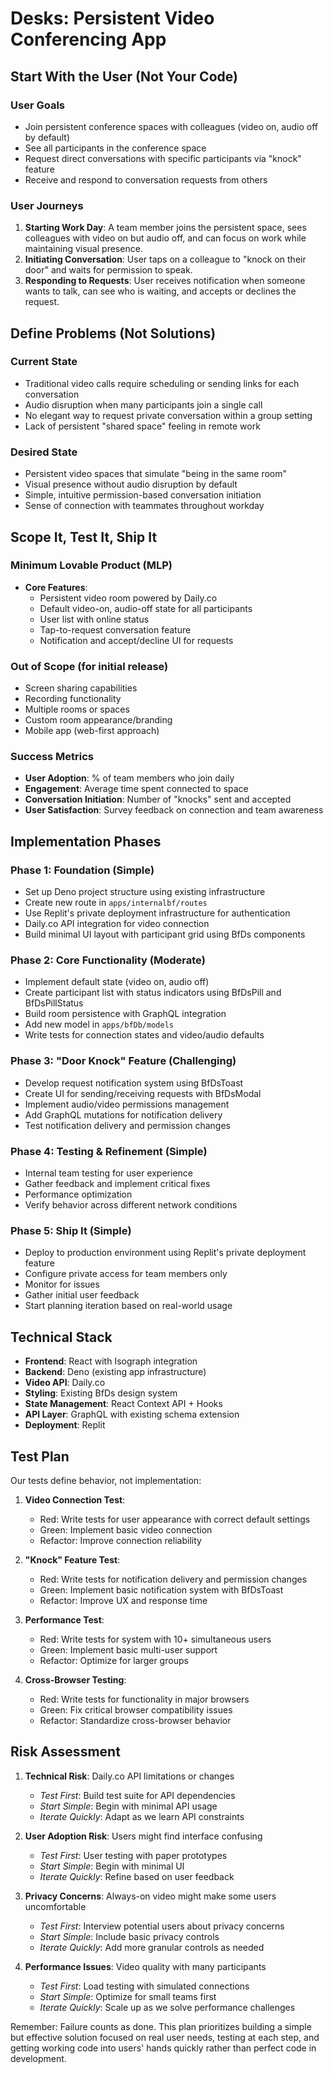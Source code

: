 # Desks: Persistent Video Conferencing App

## Start With the User (Not Your Code)

### User Goals

- Join persistent conference spaces with colleagues (video on, audio off by
  default)
- See all participants in the conference space
- Request direct conversations with specific participants via "knock" feature
- Receive and respond to conversation requests from others

### User Journeys

1. **Starting Work Day**: A team member joins the persistent space, sees
   colleagues with video on but audio off, and can focus on work while
   maintaining visual presence.
2. **Initiating Conversation**: User taps on a colleague to "knock on their
   door" and waits for permission to speak.
3. **Responding to Requests**: User receives notification when someone wants to
   talk, can see who is waiting, and accepts or declines the request.

## Define Problems (Not Solutions)

### Current State

- Traditional video calls require scheduling or sending links for each
  conversation
- Audio disruption when many participants join a single call
- No elegant way to request private conversation within a group setting
- Lack of persistent "shared space" feeling in remote work

### Desired State

- Persistent video spaces that simulate "being in the same room"
- Visual presence without audio disruption by default
- Simple, intuitive permission-based conversation initiation
- Sense of connection with teammates throughout workday

## Scope It, Test It, Ship It

### Minimum Lovable Product (MLP)

- **Core Features**:
  - Persistent video room powered by Daily.co
  - Default video-on, audio-off state for all participants
  - User list with online status
  - Tap-to-request conversation feature
  - Notification and accept/decline UI for requests

### Out of Scope (for initial release)

- Screen sharing capabilities
- Recording functionality
- Multiple rooms or spaces
- Custom room appearance/branding
- Mobile app (web-first approach)

### Success Metrics

- **User Adoption**: % of team members who join daily
- **Engagement**: Average time spent connected to space
- **Conversation Initiation**: Number of "knocks" sent and accepted
- **User Satisfaction**: Survey feedback on connection and team awareness

## Implementation Phases

### Phase 1: Foundation (Simple)

- Set up Deno project structure using existing infrastructure
- Create new route in `apps/internalbf/routes`
- Use Replit's private deployment infrastructure for authentication
- Daily.co API integration for video connection
- Build minimal UI layout with participant grid using BfDs components

### Phase 2: Core Functionality (Moderate)

- Implement default state (video on, audio off)
- Create participant list with status indicators using BfDsPill and
  BfDsPillStatus
- Build room persistence with GraphQL integration
- Add new model in `apps/bfDb/models`
- Write tests for connection states and video/audio defaults

### Phase 3: "Door Knock" Feature (Challenging)

- Develop request notification system using BfDsToast
- Create UI for sending/receiving requests with BfDsModal
- Implement audio/video permissions management
- Add GraphQL mutations for notification delivery
- Test notification delivery and permission changes

### Phase 4: Testing & Refinement (Simple)

- Internal team testing for user experience
- Gather feedback and implement critical fixes
- Performance optimization
- Verify behavior across different network conditions

### Phase 5: Ship It (Simple)

- Deploy to production environment using Replit's private deployment feature
- Configure private access for team members only
- Monitor for issues
- Gather initial user feedback
- Start planning iteration based on real-world usage

## Technical Stack

- **Frontend**: React with Isograph integration
- **Backend**: Deno (existing app infrastructure)
- **Video API**: Daily.co
- **Styling**: Existing BfDs design system
- **State Management**: React Context API + Hooks
- **API Layer**: GraphQL with existing schema extension
- **Deployment**: Replit

## Test Plan

Our tests define behavior, not implementation:

1. **Video Connection Test**:
   - Red: Write tests for user appearance with correct default settings
   - Green: Implement basic video connection
   - Refactor: Improve connection reliability

2. **"Knock" Feature Test**:
   - Red: Write tests for notification delivery and permission changes
   - Green: Implement basic notification system with BfDsToast
   - Refactor: Improve UX and response time

3. **Performance Test**:
   - Red: Write tests for system with 10+ simultaneous users
   - Green: Implement basic multi-user support
   - Refactor: Optimize for larger groups

4. **Cross-Browser Testing**:
   - Red: Write tests for functionality in major browsers
   - Green: Fix critical browser compatibility issues
   - Refactor: Standardize cross-browser behavior

## Risk Assessment

1. **Technical Risk**: Daily.co API limitations or changes
   - _Test First_: Build test suite for API dependencies
   - _Start Simple_: Begin with minimal API usage
   - _Iterate Quickly_: Adapt as we learn API constraints

2. **User Adoption Risk**: Users might find interface confusing
   - _Test First_: User testing with paper prototypes
   - _Start Simple_: Begin with minimal UI
   - _Iterate Quickly_: Refine based on user feedback

3. **Privacy Concerns**: Always-on video might make some users uncomfortable
   - _Test First_: Interview potential users about privacy concerns
   - _Start Simple_: Include basic privacy controls
   - _Iterate Quickly_: Add more granular controls as needed

4. **Performance Issues**: Video quality with many participants
   - _Test First_: Load testing with simulated connections
   - _Start Simple_: Optimize for small teams first
   - _Iterate Quickly_: Scale up as we solve performance challenges

Remember: Failure counts as done. This plan prioritizes building a simple but
effective solution focused on real user needs, testing at each step, and getting
working code into users' hands quickly rather than perfect code in development.
